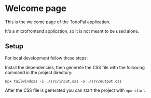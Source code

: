 # Welcome page
This is the welcome page of the TodoPal application.

It's a microfrontend application, so it is not meant to be used alone.

## Setup
For local development follow these steps:

Install the dependencies, then generete the CSS file with the following command in the project directory:
```
npx tailwindcss -i ./src/input.css -o ./src/output.css
```

After the CSS file is generated you can start the project with `npm start`.